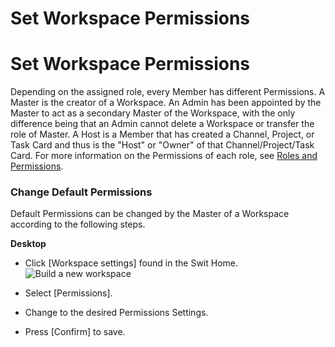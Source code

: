 # Set Workspace Permissions

Set Workspace Permissions
=========================

 Depending on the assigned role, every Member has different Permissions. A Master is the creator of a Workspace. An Admin has been appointed by the Master to act as a secondary Master of the Workspace, with the only difference being that an Admin cannot delete a Workspace or transfer the role of Master. A Host is a Member that has created a Channel, Project, or Task Card and thus is the "Host" or "Owner" of that Channel/Project/Task Card. For more information on the Permissions of each role, see [Roles and Permissions](https://help.swit.io/feature/19021808473085p1BBi/1902281307463ERaDdX).

   
 ### Change Default Permissions

 Default Permissions can be changed by the Master of a Workspace according to the following steps.



**Desktop** 

* Click [Workspace settings] found in the Swit Home. ![Build a new workspace](https://files.swit.io/help_image/FB_WS3_SwitHome_Setting.png) 


* Select [Permissions].


* Change to the desired Permissions Settings.


* Press [Confirm] to save.
  